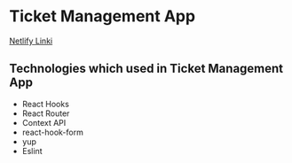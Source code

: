 # Ticket Management App
[Netlify Linki](https://main--serene-zuccutto-cfd004.netlify.app/basvuru-olustur)
## Technologies which used in Ticket Management App
- React Hooks
- React Router
- Context API
- react-hook-form
- yup
- Eslint